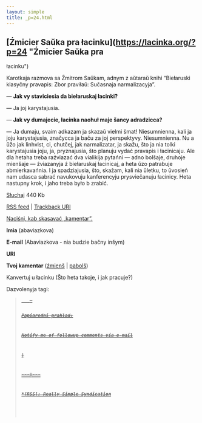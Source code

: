 ```yaml
---
layout: simple
title: _p=24.html 
---
```






## [Źmicier Saŭka pra łacinku](https://lacinka.org/?p=24 "Źmicier Saŭka pra
łacinku")

Karotkaja razmova sa Źmitrom Saŭkam, adnym z aŭtaraŭ knihi “Biełaruski
klasyčny pravapis: Zbor praviłaŭ: Sučasnaja narmalizacyja”.

— **Jak vy staviciesia da biełaruskaj łacinki?**

— Ja joj karystajusia.

— **Jak vy dumajecie, łacinka naohuł maje šancy adradzicca?**

— Ja dumaju, svaim adkazam ja skazaŭ vielmi šmat! Niesumnienna, kali ja joju
karystajusia, značycca ja baču za joj perspektyvy. Niesumnienna. Nu a ŭžo jak
linhvist, ci, chutčej, jak narmalizatar, ja skažu, što ja nia tolki
karystajusia joju, ja, pryznajusia, što planuju vydać pravapis i łacinicaju.
Ale dla hetaha treba raźviazać dva vialikija pytańni — adno bolšaje, druhoje
mienšaje — źviazanyja ź biełaruskaj łacinicaj, a heta ŭzo patrabuje
abmierkavańnia. I ja spadziajusia, što, skažam, kali nia ŭletku, to ŭvosień
nam udasca sabrać navukovuju kanferencyju prysviečanuju łacinicy. Heta
nastupny krok, i jaho treba było b zrabić.

[Słuchaj](https://www.lacinka.org/fajly/ludzi_pra_lacinku/dzmicier_sauka.m3u)
440 Kb

[RSS feed](https://lacinka.org/?feed=rss2&p=24) | [Trackback
URI](https://lacinka.org/wp-trackback.php?p=24)

[ Naciśni, kab skasavać „kamentar”. ](javascript:reRoot\(\))

**Imia** (abaviazkova)

**E-mail** (Abaviazkova - nia budzie bačny inšym)

**URI**

**Tvoj kamentar** ([źmienš](javascript:changeCommentSize\(-80\);) |
[pabolš](javascript:changeCommentSize\(80\)))

 Kanvertuj u łacinku (Što heta takoje, i jak pracuje?)

Dazvolenyja tagi: <a href="" title=""> <abbr title=""> <acronym title=""> <b>
<blockquote cite=""> <code> <em> <i> <strike> <strong>

Papiaredni prahlad:

Notify me of followup comments via e-mail


|

 
  
  
---|---  
  







 



  *[RSS]: Really Simple Syndication


